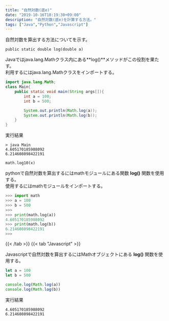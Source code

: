 ```yaml
---
title: "自然対数(底e)"
date: "2019-10-16T18:19:30+09:00"
description: "自然対数(底e)を計算する方法。"
tags: ["Java","Python","Javascript"]
---
```


自然対数を算出する方法についてを示す。

<div class="note_content_by_programming_language" id="note_content_Java">

`public static double log(double a)`   

Javaではjava.lang.Mathクラス内にある**log()**メソッドがこの役割を果たす。  
利用するにはjava.lang.Mathクラスをインポートする。  


```java
import java.lang.Math;
class Main{
    public static void main(String args[]){
        int a = 100;
        int b = 500;

        System.out.println(Math.log(a));
        System.out.println(Math.log(b));
    }
}
```

実行結果

```
> java Main
4.605170185988092
6.214608098422191
```

</div>
<div class="note_content_by_programming_language" id="note_content_Python">

`math.log10(x)`

pythonで自然対数を算出するにはmathモジュールにある関数 **log()** 関数を使用する。  
使用するにはmathモジュールをインポートする。  

```python
>>> import math
>>> a = 100
>>> b = 500
>>> 
>>> print(math.log(a)) 
4.605170185988092
>>> print(math.log(b)) 
6.214608098422191
>>>
```

</div>

{{< /tab >}}
{{< tab "Javascript" >}}

Javascriptで自然対数を算出するにはMathオブジェクトにある **log()** 関数を使用する。  

```Javascript
let a = 100
let b = 500

console.log(Math.log(a))
console.log(Math.log(b))
```

実行結果

```
4.605170185988092
6.214608098422191
```



